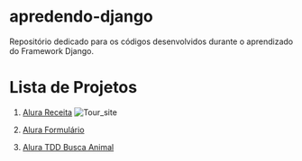 # apredendo-django
 Repositório dedicado para os códigos desenvolvidos durante o aprendizado do Framework Django.

# Lista de Projetos

1. [Alura Receita](https://github.com/Jefferson472/apredendo-django/tree/main/alurareceita) 
![Tour_site](alura_receita_tour.gif)
2. [Alura Formulário](https://github.com/Jefferson472/apredendo-django/tree/main/formulario)

3. [Alura TDD Busca Animal](https://github.com/Jefferson472/apredendo-django/tree/main/tdd_busca_animal)